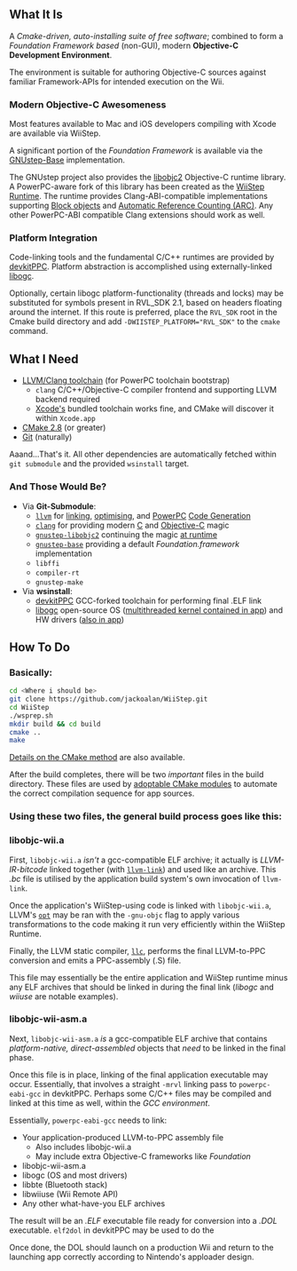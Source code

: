 What It Is
----------

A *Cmake-driven, auto-installing suite of free software*; combined to
form a *Foundation Framework based* (non-GUI), modern **Objective-C 
Development Environment**. 

The environment is suitable for authoring Objective-C sources against
familiar Framework-APIs for intended execution on the Wii.


### Modern Objective-C Awesomeness

Most features available to Mac and iOS developers compiling with Xcode 
are available via WiiStep. 

A significant portion of the *Foundation Framework* is available via the 
[GNUstep-Base](https://github.com/gnustep/gnustep-base) implementation.

The GNUstep project also provides the [libobjc2](https://github.com/gnustep/gnustep-libobjc2)
Objective-C runtime library. A PowerPC-aware fork of this library has
been created as the [WiiStep Runtime](https://github.com/jackoalan/gnustep-libobjc2). 
The runtime provides Clang-ABI-compatible implementations supporting 
[Block objects](http://clang.llvm.org/docs/BlockLanguageSpec.html) and
[Automatic Reference Counting (ARC)](http://clang.llvm.org/docs/AutomaticReferenceCounting.html).
Any other PowerPC-ABI compatible Clang extensions should work as well. 


### Platform Integration

Code-linking tools and the fundamental C/C++ runtimes are provided 
by [devkitPPC](http://devkitpro.org). Platform abstraction is 
accomplished using externally-linked [libogc](http://libogc.devkitpro.org). 

Optionally, certain libogc platform-functionality (threads and locks) may be 
substituted for symbols present in RVL_SDK 2.1, based on headers floating 
around the internet. If this route is preferred, place the `RVL_SDK` root
in the Cmake build directory and add `-DWIISTEP_PLATFORM="RVL_SDK"` to the 
`cmake` command.


What I Need
-----------

* [LLVM/Clang toolchain](http://llvm.org) (for PowerPC toolchain bootstrap)
    * `clang` C/C++/Objective-C compiler frontend and supporting LLVM backend required
    * [Xcode's](http://itunes.apple.com/us/app/xcode/id497799835?ls=1&mt=12) bundled toolchain works fine, and CMake will discover it within `Xcode.app`
* [CMake 2.8](http://www.cmake.org) (or greater)
* [Git](http://git-scm.com) (naturally)

Aaand...That's it. All other dependencies are automatically fetched within 
`git submodule` and the provided `wsinstall` target.

### And Those Would Be?

* Via **Git-Submodule**:
    * [`llvm`](http://llvm.org/) for [linking](http://llvm.org/docs/CommandGuide/llvm-link.html), [optimising](http://llvm.org/docs/CommandGuide/opt.html), and [PowerPC](http://llvm.org/docs/CodeGenerator.html#the-powerpc-backend) [Code Generation](http://llvm.org/docs/CommandGuide/llc.html)
    * [`clang`](http://clang.llvm.org) for providing modern [C](http://clang.llvm.org/docs/BlockLanguageSpec.html) and [Objective-C](http://clang.llvm.org/docs/AutomaticReferenceCounting.html) magic
    * [`gnustep-libobjc2`](http://GNUstep.org) continuing the magic [at runtime](https://github.com/jackoalan/gnustep-libobjc2#readme)
    * [`gnustep-base`](http://GNUstep.org) providing a default *Foundation.framework* implementation
    * `libffi`
    * `compiler-rt`
    * `gnustep-make`
* Via **wsinstall**:
    * [devkitPPC](http://devkitpro.org) GCC-forked toolchain for performing final .ELF link
    * [libogc](http://wiibrew.org/wiki/Libogc) open-source OS ([multithreaded kernel contained in app](http://en.wikipedia.org/wiki/Light-weight_process)) and HW drivers ([also in app](http://libogc.devkitpro.org))


How To Do
---------

### Basically:

```sh
cd <Where i should be>
git clone https://github.com/jackoalan/WiiStep.git
cd WiiStep
./wsprep.sh
mkdir build && cd build
cmake ..
make
```

[Details on the CMake method](https://github.com/jackoalan/WiiStep/tree/master/cmake#readme) 
are also available. 

After the build completes, there will be two *important* files in the 
build directory. These files are used by [adoptable CMake modules](https://github.com/jackoalan/WiiStep/tree/master/cmake#making-a-wiistep-application-with-cmake) 
to automate the correct compilation sequence for app sources. 


### Using these two files, the general build process goes like this:

### libobjc-wii.a

First, `libobjc-wii.a` *isn't* a gcc-compatible ELF archive; it actually
is *LLVM-IR-bitcode* linked together (with [`llvm-link`](http://llvm.org/docs/CommandGuide/llvm-link.html)) and used like an archive. 
This *.bc* file is utilised by the application build system's own invocation 
of `llvm-link`.

Once the application's 
WiiStep-using code is linked with `libobjc-wii.a`, LLVM's [`opt`](http://llvm.org/docs/CommandGuide/opt.html)
may be ran with the `-gnu-objc` flag to apply various transformations
to the code making it run very efficiently within the WiiStep Runtime.

Finally, the LLVM static compiler, [`llc`](http://llvm.org/docs/CommandGuide/llc.html),
performs the final LLVM-to-PPC conversion and emits a PPC-assembly
(.S) file. 

This file may essentially be the entire application and WiiStep runtime
minus any ELF archives that should be linked in during the final link 
(*libogc* and *wiiuse* are notable examples).

### libobjc-wii-asm.a

Next, `libobjc-wii-asm.a` *is* a gcc-compatible ELF archive that 
contains *platform-native, direct-assembled* objects that *need*
to be linked in the final phase. 

Once this file is in place, linking of the final application executable
may occur. Essentially, that involves a straight `-mrvl` linking pass to 
`powerpc-eabi-gcc` in devkitPPC. Perhaps some C/C++ files may
be compiled and linked at this time as well, within the *GCC environment*. 

Essentially, `powerpc-eabi-gcc` needs to link:
* Your application-produced LLVM-to-PPC assembly file
    * Also includes libobjc-wii.a
    * May include extra Objective-C frameworks like *Foundation*
* libobjc-wii-asm.a
* libogc (OS and most drivers)
* libbte (Bluetooth stack)
* libwiiuse (Wii Remote API)
* Any other what-have-you ELF archives

The result will be an *.ELF* executable file ready for conversion into a 
*.DOL* executable. `elf2dol` in devkitPPC may be used to do the 

Once done, the DOL should launch on a production Wii and return to the 
launching app correctly according to Nintendo's apploader design.
